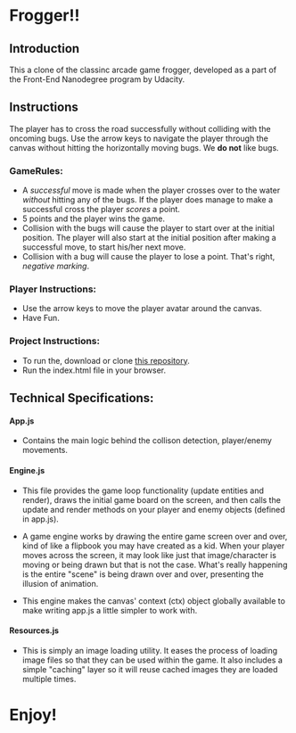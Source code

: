 # Frogger!!


## Introduction

This a clone of the classinc arcade game frogger, developed as a part of the Front-End 
Nanodegree program by Udacity.


## Instructions

The player has to cross the road successfully without colliding with the oncoming bugs. 
Use the arrow keys to navigate the player through the canvas without hitting the horizontally 
moving bugs. 
We **do not** like bugs.

  ### GameRules:
*    A _successful_ move is made when the player crosses over to the water *without* hitting 
     any of the bugs. If the player does manage to make a successful cross the player _scores_ a point.     
*    5 points and the player wins the game.     
*    Collision with the bugs will cause the player to start over at the initial position.
     The player will also start at the initial position after making a successful move, to start
     his/her next move.
*    Collision with a bug will cause the player to lose a point. That's right, _negative marking_.
          
  ### Player Instructions:
*    Use the arrow keys to move the player avatar around the canvas.
*    Have Fun.
  
  ### Project Instructions:
*    To run the, download or clone [this repository](https://github.com/electro75/frontend-nanodegree-arcade-game).
*    Run the index.html file in your browser.


## Technical Specifications:

   #### App.js
*    Contains the main logic behind the collison detection, player/enemy movements.
      
   #### Engine.js
*    This file provides the game loop functionality (update entities and render),
     draws the initial game board on the screen, and then calls the update and
     render methods on your player and enemy objects (defined in app.js).
 
*    A game engine works by drawing the entire game screen over and over, kind of
     like a flipbook you may have created as a kid. When your player moves across
     the screen, it may look like just that image/character is moving or being
     drawn but that is not the case. What's really happening is the entire "scene"
     is being drawn over and over, presenting the illusion of animation.

*    This engine makes the canvas' context (ctx) object globally available to make 
     writing app.js a little simpler to work with.
        
   #### Resources.js
*    This is simply an image loading utility. It eases the process of loading
     image files so that they can be used within the game. It also includes
     a simple "caching" layer so it will reuse cached images they are loaded 
     multiple times.
          
    
 # Enjoy!
